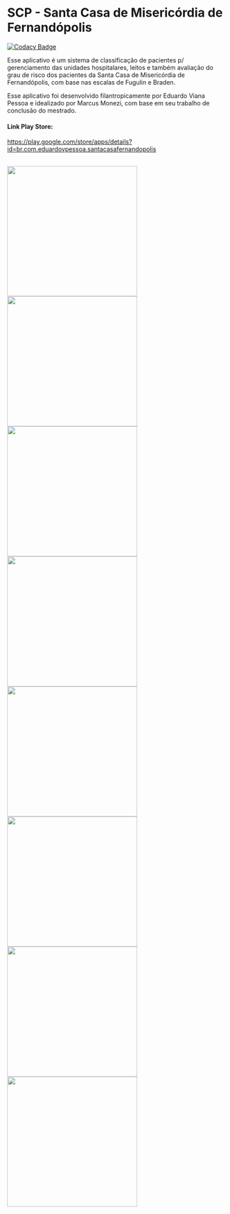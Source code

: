 # SCP - Santa Casa de Misericórdia de Fernandópolis

[![Codacy Badge](https://api.codacy.com/project/badge/Grade/3688a489ad1243ccb3674ac094910492)](https://app.codacy.com/manual/duduvp/scp-santa-casa-fernandopolis?utm_source=github.com&utm_medium=referral&utm_content=eduardovpessoa/scp-santa-casa-fernandopolis&utm_campaign=Badge_Grade_Settings)

Esse aplicativo é um sistema de classificação de pacientes p/ gerenciamento das unidades hospitalares, leitos e também avaliação do grau de risco dos pacientes da Santa Casa de Misericórdia de Fernandópolis, com base nas escalas de Fugulin e Braden.

Esse aplicativo foi desenvolvido filantropicamente por Eduardo Viana Pessoa e idealizado por Marcus Monezi, com base em seu trabalho de conclusão do mestrado.

#### Link Play Store:
https://play.google.com/store/apps/details?id=br.com.eduardovpessoa.santacasafernandopolis

<br/><img src="https://i.imgur.com/Esqsic0.png" width="300"> <img src="https://i.imgur.com/jpObo3G.png" width="300"> <img src="https://i.imgur.com/G9ELKTG.png" width="300"> <img src="https://i.imgur.com/u7nSfZE.png" width="300"> <img src="https://i.imgur.com/2xJ40Fj.png" width="300"> <img src="https://i.imgur.com/fq52fq2.png" width="300"> <img src="https://i.imgur.com/IKKQ9TA.png" width="300"> <img src="https://i.imgur.com/2xkjNEF.png" width="300">
